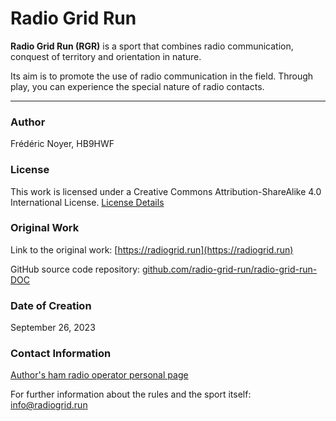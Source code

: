 # Radio Grid Run

**Radio Grid Run (RGR)** is a sport that combines radio communication, conquest of territory and orientation in nature.

Its aim is to promote the use of radio communication in the field. Through play, you can experience the special nature of radio contacts.

---

### Author

Frédéric Noyer, HB9HWF

### License

This work is licensed under a Creative Commons Attribution-ShareAlike 4.0 International License.
[License Details](https://creativecommons.org/licenses/by-sa/4.0/)

### Original Work

Link to the original work: [https://radiogrid.run](https://radiogrid.run)

GitHub source code repository: [github.com/radio-grid-run/radio-grid-run-DOC](https://github.com/radio-grid-run/radio-grid-run-DOC)

### Date of Creation

September 26, 2023

### Contact Information

[Author's ham radio operator personal page](https://www.qrz.com/db/hb9hwf)

For further information about the rules and the sport itself: [info@radiogrid.run](mailto://info@radiogrid.run)
